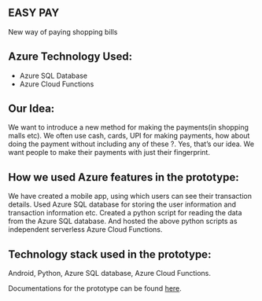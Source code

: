## EASY PAY
New way of paying shopping bills

## Azure Technology Used:
* Azure SQL Database
* Azure Cloud Functions

## Our Idea:
We want to introduce a new method for making the payments(in shopping malls etc). 
We often use cash, cards, UPI for making payments, how about doing the payment without including any of these ?. 
Yes, that’s our idea. We want people to make their payments with just their fingerprint.

## How we used Azure features in the prototype:
We have created a mobile app, using which users can see their transaction details.
Used Azure SQL database for storing the user information and transaction information etc.
Created a python script for reading the data from the Azure SQL database.
And hosted the above python scripts as independent serverless Azure Cloud Functions.

## Technology stack used in the prototype:
Android, Python, Azure SQL database, Azure Cloud Functions.

Documentations for the prototype can be found [here](https://github.com/rajesh-esaver/Upay/blob/master/Docs/Easy%20Pay%20Documentation.pdf).
